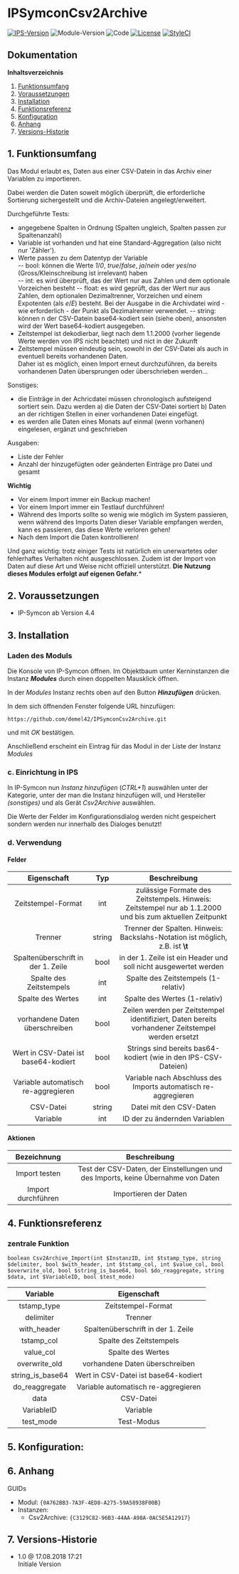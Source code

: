 # IPSymconCsv2Archive

[![IPS-Version](https://img.shields.io/badge/Symcon_Version-4.4+-red.svg)](https://www.symcon.de/service/dokumentation/entwicklerbereich/sdk-tools/sdk-php/)
![Module-Version](https://img.shields.io/badge/Modul_Version-1.0-blue.svg)
![Code](https://img.shields.io/badge/Code-PHP-blue.svg)
[![License](https://img.shields.io/badge/License-CC%20BY--NC--SA%204.0-green.svg)](https://creativecommons.org/licenses/by-nc-sa/4.0/)
[![StyleCI](https://github.styleci.io/repos/126683101/shield?branch=master)](https://github.styleci.io/repos/145117879)

## Dokumentation

**Inhaltsverzeichnis**

1. [Funktionsumfang](#1-funktionsumfang)
2. [Voraussetzungen](#2-voraussetzungen)
3. [Installation](#3-installation)
4. [Funktionsreferenz](#4-funktionsreferenz)
5. [Konfiguration](#5-konfiguration)
6. [Anhang](#6-anhang)
7. [Versions-Historie](#7-versions-historie)

## 1. Funktionsumfang

Das Modul erlaubt es, Daten aus einer CSV-Datein in das Archiv einer Variablen zu importieren.

Dabei werden die Daten soweit möglich überprüft, die erforderliche Sortierung sichergestellt und die Archiv-Dateien angelegt/erweitert.

Durchgeführte Tests:
- angegebene Spalten in Ordnung (Spalten ungleich, Spalten passen zur Spaltenanzahl)
- Variable ist vorhanden und hat eine Standard-Aggregation (also nicht nur 'Zähler').
- Werte passen zu dem Datentyp der Variable<br>
-- bool: können die Werte _1_/_0_, _true_/_false_, _ja_/_nein_ oder _yes_/_no_ (Gross/Kleinschreibung ist irrelevant) haben<br>
-- int: es wird überprüft, das der Wert nur aus Zahlen und dem optionale Vorzeichen besteht
-- float: es wird geprüft, das der Wert nur aus Zahlen, dem optionalen Dezimaltrenner, Vorzeichen und einem Expotenten (als _e_/_E_) besteht. Bei der Ausgabe in die Archivdatei wird - wie erforderlich - der Punkt als Dezimalrenner verwendet.
-- string: können n der CSV-Datein base64-kodiert sein (siehe oben), ansonsten wird der Wert base64-kodiert ausgegeben.
- Zeitstempel ist dekodierbar, liegt nach dem 1.1.2000 (vorher liegende Werte werden von IPS nicht beachtet) und nict in der Zukunft
- Zeitstempel müssen eindeutig sein, sowohl in der CSV-Datei als auch in eventuell bereits vorhandenen Daten.<br>
Daher ist es möglich, einen Import erneut durchzuführen, da bereits vorhandenen Daten übersprungen oder überschrieben werden…

Sonstiges:
- die Einträge in der Achricdatei müssen chronologisch aufsteigend sortiert sein. Dazu werden
a) die Daten der CSV-Datei sortiert
b) Daten an der richtigen Stellen in einer vorhandenen Datei eingefügt.
- es werden alle Daten eines Monats auf einmal (wenn vorhanen) eingelesen, ergänzt und geschrieben

Ausgaben:
- Liste der Fehler
- Anzahl der hinzugefügten oder geänderten Einträge pro Datei und gesamt

**Wichtig**

* Vor einem Import immer ein Backup machen!
* Vor einem Import immer ein Testlauf durchführen!
* Während des Imports sollte so wenig wie möglich im System passieren, wenn während des Imports Daten dieser Variable empfangen werden, kann es passieren, das diese Werte verloren gehen!
* Nach dem Import die Daten kontrollieren!

Und ganz wichtig: trotz einiger Tests ist natürlich ein unerwartetes oder fehlerhaftes Verhalten nicht ausgeschlossen. Zudem ist der Import von Daten auf diese Art und Weise nicht offiziell unterstützt. **Die Nutzung dieses Modules erfolgt auf eigenen Gefahr.***

## 2. Voraussetzungen

 - IP-Symcon ab Version 4.4

## 3. Installation

### Laden des Moduls

Die Konsole von IP-Symcon öffnen. Im Objektbaum unter Kerninstanzen die Instanz __*Modules*__ durch einen doppelten Mausklick öffnen.

In der _Modules_ Instanz rechts oben auf den Button __*Hinzufügen*__ drücken.

In dem sich öffnenden Fenster folgende URL hinzufügen:

`https://github.com/demel42/IPSymconCsv2Archive.git`

und mit _OK_ bestätigen.

Anschließend erscheint ein Eintrag für das Modul in der Liste der Instanz _Modules_

### c. Einrichtung in IPS

In IP-Symcon nun _Instanz hinzufügen_ (_CTRL+1_) auswählen unter der Kategorie, unter der man die Instanz hinzufügen will, und Hersteller _(sonstiges)_ und als Gerät _Csv2Archive_ auswählen.

Die Werte der Felder im Konfigurationsdialog werden nicht gespeichert sondern werden nur innerhalb des Dialoges benutzt!

### d. Verwendung

#### Felder

| Eigenschaft                          | Typ      | Beschreibung |
| :----------------------------------: | :-----:  | :----------------------------------------------------------------------------------------------------------: |
| Zeitstempel-Format                   | int      | zulässige Formate des Zeitstempels. Hinweis: Zeitstempel nur ab 1.1.2000 und bis zum aktuellen Zeitpunkt     |
| Trenner                              | string   | Trenner der Spalten. Hinweis: Backslahs-Notation ist möglich, z.B. <TAB> ist **\t**                          |
| Spaltenüberschrift in der 1. Zeile   | bool     | in der 1. Zeile ist ein Header und soll nicht ausgewertet werden                                             |
| Spalte des Zeitstempels              | int      | Spalte des Zeitstempels (1-relativ)                                                                          |
| Spalte des Wertes                    | int      | Spalte des Wertes (1-relativ)                                                                                |
| vorhandene Daten überschreiben       | bool     | Zeilen werden per Zeitstempel identifiziert, Daten bereits vorhandener Zeitstempel werden ersetzt            |
| Wert in CSV-Datei ist base64-kodiert | bool     | Strings sind bereits bas64-kodiert (wie in den IPS-CSV-Dateien)                                              |
| Variable automatisch re-aggregieren  | bool     | Variable nach Abschluss des Imports automatisch re-aggregieren                                               |
| CSV-Datei                            | string   | Datei mit den CSV-Daten                                                                                      |
| Variable                             | int      | ID der zu ändernden Variablen                                                                                |

#### Aktionen

| Bezeichnung        |  Beschreibung |
| :----------------: | :-------------------------------------------------------------------------------: |
| Import testen      | Test der CSV-Daten, der Einstellungen und des Imports, keine Übernahme von Daten  |
| Import durchführen | Importieren der Daten                                                             |

## 4. Funktionsreferenz

### zentrale Funktion

`boolean Csv2Archive_Import(int $InstanzID, int $tstamp_type, string $delimiter, bool $with_header, int $tstamp_col, int $value_col, bool $overwrite_old, bool $string_is_base64, bool $do_reaggregate, string $data, int $VariableID, bool $test_mode)`<br>

| Variable         | Eigenschaft                          |
| :--------------: | :----------------------------------: |
| tstamp_type      | Zeitstempel-Format                   |
| delimiter        | Trenner                              |
| with_header      | Spaltenüberschrift in der 1. Zeile   |
| tstamp_col       | Spalte des Zeitstempels              |
| value_col        | Spalte des Wertes                    |
| overwrite_old    | vorhandene Daten überschreiben       |
| string_is_base64 | Wert in CSV-Datei ist base64-kodiert |
| do_reaggregate   | Variable automatisch re-aggregieren  |
| data             | CSV-Datei                            |
| VariableID       | Variable                             |
| test_mode        | Test-Modus                           |

## 5. Konfiguration:

## 6. Anhang

GUIDs

- Modul: `{0A762BB3-7A3F-4ED8-A275-59A58938F00B}`
- Instanzen:
  - Csv2Archive: `{C3129C82-96B3-44AA-A98A-0AC5E5A12917}`

## 7. Versions-Historie

- 1.0 @ 17.08.2018 17:21<br>
  Initiale Version
